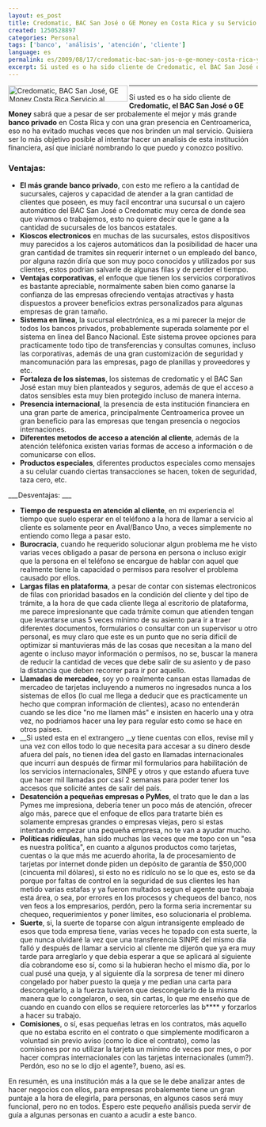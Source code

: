 ```yaml
---
layout: es_post
title: Credomatic, BAC San José o GE Money en Costa Rica y su Servicio al Cliente
created: 1250528897
categories: Personal
tags: ['banco', 'análisis', 'atención', 'cliente']
language: es
permalink: es/2009/08/17/credomatic-bac-san-jos-o-ge-money-costa-rica-y-su-servicio-al-cliente-1462
excerpt: Si usted es o ha sido cliente de Credomatic, el BAC San José o GE Money sabrá que a pesar de ser probalemente el mejor y más grande banco privado en Costa Rica y con una gran presencia en Centroamerica, eso no ha evitado muchas veces que nos brinden un mal servicio
---
```

<img width="241" height="33" border="0" align="left" src="https://www.bac.net/bacsanjose/img/fhcrcbac.gif" alt="Credomatic, BAC San José, GE Money Costa Rica Servicio al Cliente" />

---
Si usted es o ha sido cliente de __Credomatic, el BAC San José o GE Money__ sabrá que a pesar de ser probalemente el mejor y más grande __banco privado__ en Costa Rica y con una gran presencia en Centroamerica, eso no ha evitado muchas veces que nos brinden un mal servicio. Quisiera ser lo más objetivo posible al intentar hacer un analisis de esta institución financiera, así que iniciaré nombrando lo que puedo y conozco positivo.

### Ventajas:
- __El más grande banco privado__, con esto me refiero a la cantidad de sucursales, cajeros y capacidad de atender a la gran cantidad de clientes que poseen, es muy facil encontrar una sucursal o un cajero automático del BAC San José o Credomatic muy cerca de donde sea que vivamos o trabajemos, esto no quiere decir que le gane a la cantidad de sucursales de los bancos estatales.
- __Kioscos electronicos__ en muchas de las sucursales, estos dispositivos muy parecidos a los cajeros automáticos dan la posibilidad de hacer una gran cantidad de tramites sin requerir internet o un empleado del banco, por alguna razón diría que son muy poco conocidos y utilizados por sus clientes, estos podrian salvarle de algunas filas y de perder el tiempo.
- __Ventajas corporativas__, el enfoque que tienen los servicios corporativos es bastante apreciable, normalmente saben bien como ganarse la confianza de las empresas ofreciendo ventajas atractivas y hasta dispuestos a proveer beneficios extras personalizados para algunas empresas de gran tamaño.
- __Sistema en linea__, la sucursal electrónica, es a mi parecer la mejor de todos los bancos privados, probablemente superada solamente por el sistema en linea del Banco Nacional. Este sistema provee opciones para practicamente todo tipo de transferencias y consultas comunes, incluso las corporativas, además de una gran customización de seguridad y mancomunación para las empresas, pago de planillas y proveedores y etc.
- __Fortaleza de los sistemas__, los sistemas de credomatic y el BAC San José estan muy bien planteados y seguros, además de que el acceso a datos sensibles esta muy bien protegido incluso de manera interna.
- __Presencia internacional__, la presencia de esta institución financiera en una gran parte de america, principalmente Centroamerica provee un gran beneficio para las empresas que tengan presencia o negocios internaciones.
- __Diferentes metodos de acceso a atención al cliente__, además de la atención teléfonica existen varias formas de acceso a información o de comunicarse con ellos.
- __Productos especiales__, diferentes productos especiales como mensajes a su celular cuando ciertas transacciones se hacen, token de seguridad, taza cero, etc.

___Desventajas: ___
- __Tiempo de respuesta en atención al cliente__, en mi experiencia el tiempo que suelo esperar en el teléfono a la hora de llamar a servicio al cliente es solamente peor en Aval/Banco Uno, a veces simplemente no entiendo como llega a pasar esto.
- __Burocracia__, cuando he requerido solucionar algun problema me he visto varias veces obligado a pasar de persona en persona o incluso exigir que la persona en el teléfono se encargue de hablar con aquel que realmente tiene la capacidad o permisos para resolver el problema causado por ellos.
- __Largas filas en plataforma__, a pesar de contar con sistemas electronicos de filas con prioridad basados en la condición del cliente y del tipo de trámite, a la hora de que cada cliente llega al escritorio de plataforma, me parece impresionante que cada trámite comun que atienden tengan que levantarse unas 5 veces mínimo de su asiento para ir a traer diferentes documentos, formularios o consultar con un supervisor u otro personal, es muy claro que este es un punto que no sería difícil de optimizar si mantuvieras más de las cosas que necesitan a la mano del agente o incluso mayor información o permisos, no se, buscar la manera de reducir la cantidad de veces que debe salir de su asiento y de paso la distancia que deben recorrer para ir por aquello.
- __Llamadas de mercadeo__, soy yo o realmente cansan estas llamadas de mercadeo de tarjetas incluyendo a numeros no ingresados nunca a los sistemas de ellos (lo cual me llega a deducir que es practicamente un hecho que compran información de clientes), acaso no entenderán cuando se les dice "no me llamen más" e insisten en hacerlo una y otra vez, no podriamos hacer una ley para regular esto como se hace en otros paises.
- __Si usted esta en el extrangero __y tiene cuentas con ellos, revise mil y una vez con ellos todo lo que necesita para accesar a su dinero desde afuera del país, no tienen idea del gasto en llamadas internacionales que incurrí aun después de firmar mil formularios para habilitación de los servicios internacionales, SINPE y otros y que estando afuera tuve que hacer mil llamadas por casí 2 semanas para poder tener los accesos que solicité antes de salir del país.
- __Desatención a pequeñas empresas o PyMes__, el trato que le dan a las Pymes me impresiona, debería tener un poco más de atención, ofrecer algo más, parece que el enfoque de ellos para tratarte bién es solamente empresas grandes o empresas viejas, pero si estas intentando empezar una pequeña empresa, no te van a ayudar mucho.
- __Políticas ridículas__, han sido muchas las veces que me topo con un "esa es nuestra política", en cuanto a algunos productos como tarjetas, cuentas o la que más me acuerdo ahorita, la de procesamiento de tarjetas por internet donde piden un depósito de garantía de $50,000 (cincuenta mil dólares), si esto no es ridículo no se lo que es, esto se da porque por faltas de control en la seguridad de sus clientes les han metido varias estafas y ya fueron multados segun el agente que trabaja esta área, o sea, por errores en los procesos y chequeos del banco, nos ven feos a los empresarios, perdón, pero la forma seria incrementar su chequeo, requerimientos y poner límites, eso solucionaria el problema.
- __Suerte__, si, la suerte de toparse con algun intransigente empleado de esos que toda empresa tiene, varias veces he topado con esta suerte, la que nunca olvidaré la vez que una transferencia SINPE del mismo día falló y después de llamar a servicio al cliente me dijerón que ya era muy tarde para arreglarlo y que debia esperar a que se aplicará al siguiente día cobrandome eso sí, como si la hubieran hecho el mismo día, por lo cual pusé una queja, y al siguiente día la sorpresa de tener mi dinero congelado por haber puesto la queja y me pedian una carta para descongelarlo, a la fuerza tuvieron que descongelarlo de la misma manera que lo congelaron, o sea, sin cartas, lo que me enseño que de cuando en cuando con ellos se requiere retorcerles las b**** y forzarlos a hacer su trabajo.
- __Comisiones__, o sí, esas pequeñas letras en los contratos, más aquello que no estaba escrito en el contrato o que simplemente modificaron a voluntad sin previo aviso (como lo dice el contrato), como las comisiones por no utilizar la tarjeta un mínimo de veces por mes, o por hacer compras internacionales con las tarjetas internacionales (umm?). Perdón, eso no se lo dijo el agente?, bueno, así es.

En resumén, es una institución más a la que se le debe analizar antes de hacer negocios con ellos, para empresas probalemente tiene un gran puntaje a la hora de elegirla, para personas, en algunos casos será muy funcional, pero no en todos. Espero este pequeño análisis pueda servir de guía a algunas personas en cuanto a acudir a este banco.

